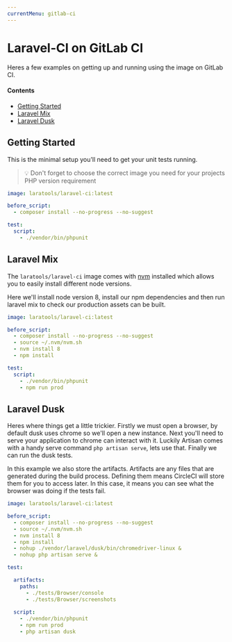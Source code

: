 ```yaml
---
currentMenu: gitlab-ci
---
```


# Laravel-CI on GitLab CI

Heres a few examples on getting up and running using the image on GitLab CI.

#### Contents

* [Getting Started](#getting-started)
* [Laravel Mix](#laravel-mix)
* [Laravel Dusk](#laravel-dusk)

## Getting Started

This is the minimal setup you'll need to get your unit tests running.

> 💡 Don't forget to choose the correct image you need for your projects PHP version requirement

```yaml
image: laratools/laravel-ci:latest

before_script:
  - composer install --no-progress --no-suggest

test:
  script:
    - ./vendor/bin/phpunit
```

## Laravel Mix

The `laratools/laravel-ci` image comes with [nvm](https://github.com/creationix/nvm) installed which allows you to easily install different node versions.

Here we'll install node version 8, install our npm dependencies and then run laravel mix to check our production assets can be built.

```yaml
image: laratools/laravel-ci:latest

before_script:
  - composer install --no-progress --no-suggest
  - source ~/.nvm/nvm.sh
  - nvm install 8
  - npm install

test:
  script:
    - ./vendor/bin/phpunit
    - npm run prod
```

## Laravel Dusk

Heres where things get a little trickier. Firstly we must open a browser, by default dusk uses chrome so we'll open a new instance.
Next you'll need to serve your application to chrome can interact with it. Luckily Artisan comes with a handy serve command `php artisan serve`, lets use that.
Finally we can run the dusk tests.

In this example we also store the artifacts. Artifacts are any files that are generated during the build process. Defining them means CircleCI will store them
for you to access later. In this case, it means you can see what the browser was doing if the tests fail.  

```yaml
image: laratools/laravel-ci:latest

before_script:
  - composer install --no-progress --no-suggest
  - source ~/.nvm/nvm.sh
  - nvm install 8
  - npm install
  - nohup ./vendor/laravel/dusk/bin/chromedriver-linux &
  - nohup php artisan serve &

test:

  artifacts:
    paths:
      - ./tests/Browser/console
      - ./tests/Browser/screenshots
      
  script:
    - ./vendor/bin/phpunit
    - npm run prod
    - php artisan dusk
``` 